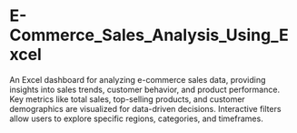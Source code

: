 # E-Commerce_Sales_Analysis_Using_Excel
An Excel dashboard for analyzing e-commerce sales data, providing insights into sales trends, customer behavior, and product performance. Key metrics like total sales, top-selling products, and customer demographics are visualized for data-driven decisions. Interactive filters allow users to explore specific regions, categories, and timeframes.
